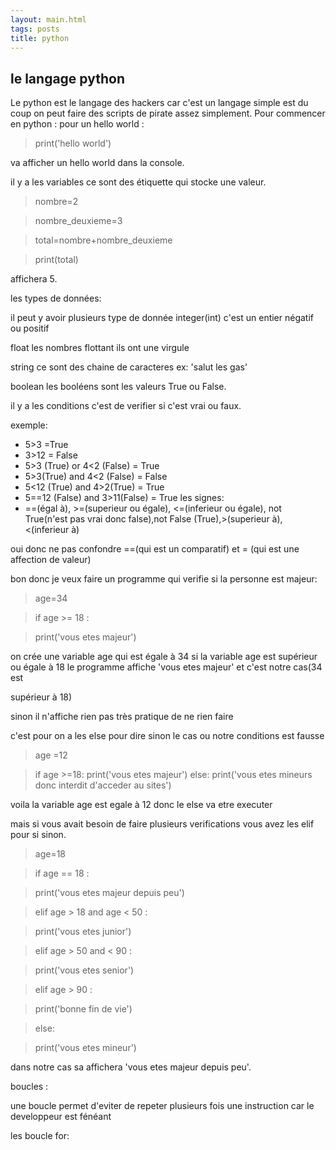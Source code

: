 ```yaml
---
layout: main.html
tags: posts
title: python
---
```

## le langage python
Le python est le langage des hackers car c'est un langage simple est du coup on peut faire des scripts de pirate assez simplement.
Pour commencer en python :
pour un hello world :

  > print('hello world')
  
va afficher un hello world dans la console.

il y a les variables ce sont des étiquette qui stocke une valeur.

 > nombre=2
 
 > nombre_deuxieme=3
 
 > total=nombre+nombre_deuxieme
 
 > print(total)
  
affichera 5.

les types de données:

il peut y avoir plusieurs type de donnée integer(int) c'est un entier négatif ou positif 

float les nombres flottant ils ont une virgule

string ce sont des chaine de caracteres ex: 'salut les gas'

boolean les booléens sont les valeurs True ou False.

il y a les conditions c'est de verifier si c'est vrai ou faux.

exemple:
- 5>3 =True
- 3>12 = False
- 5>3 (True) or 4<2 (False) = True
- 5>3(True) and 4<2 (False) = False
- 5<12 (True) and 4>2(True) = True
- 5==12 (False) and 3>11(False) = True
les signes:
 - ==(égal à), >=(superieur ou égale), <=(inferieur ou égale), not True(n'est pas vrai donc false),not False (True),>(superieur à),<(inferieur à)

oui donc ne pas confondre ==(qui est un comparatif) et = (qui est une affection de valeur)

bon donc je veux faire un programme qui verifie si la personne est majeur:
 > age=34
 
 > if age >= 18 :
 
 >  print('vous etes majeur')
 
 on crée une variable age qui est égale à 34 si la variable age est supérieur ou égale à 18 le programme affiche 'vous etes majeur' et c'est notre cas(34 est 
 
 supérieur à 18)
 
 sinon il n'affiche rien pas très pratique de ne rien faire
 
 c'est pour on a les else pour dire sinon le cas ou notre conditions est fausse
 
 > age =12
 
 > if age >=18:
 >    print('vous etes majeur')
 >else:
 >  print('vous etes mineurs donc interdit d'acceder au sites')
 
 voila la variable age est egale à 12 donc le else va etre executer
 
 mais si vous avait besoin de faire plusieurs verifications vous avez les elif pour si sinon.
 
 > age=18
 
 >if age == 18 :
 
 >  print('vous etes majeur depuis peu')
 
 >elif age > 18 and age < 50 :
 
 >  print('vous etes junior')
 
 >elif age > 50 and < 90 :
 
 >  print('vous etes senior')
 
 >elif age > 90 :
 
 >  print('bonne fin de vie')
 
 >else:
 
 >  print('vous etes mineur')
 
 dans notre cas sa affichera 'vous etes majeur depuis peu'.
 
 
 
boucles :
 
 une boucle permet d'eviter de repeter plusieurs fois une instruction car le developpeur est fénéant 
 
 les boucle for:
     
     
  
